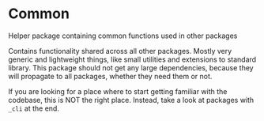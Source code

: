 # Common

Helper package containing common functions used in other packages

Contains functionality shared across all other packages. Mostly very generic and lightweight things, like small utilities and extensions to standard library. This package should not get any large dependencies, because they will propagate to all packages, whether they need them or not.

If you are looking for a place where to start getting familiar with the codebase, this is NOT the right place. Instead, take a look at packages with `_cli` at the end.
